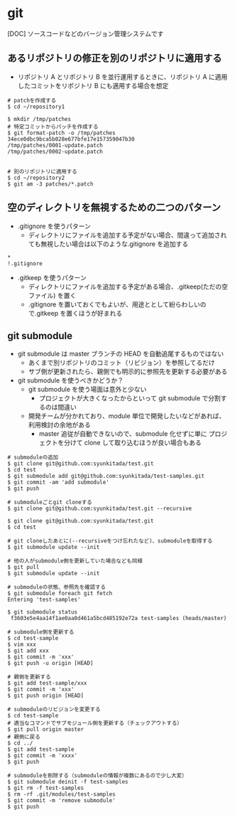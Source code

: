 # git

[DOC] ソースコードなどのバージョン管理システムです

## あるリポジトリの修正を別のリポジトリに適用する

- リポジトリ A とリポジトリ B を並行運用するときに、リポジトリ A に適用したコミットをリポジトリ B にも適用する場合を想定

```
# patchを作成する
$ cd ~/repository1

$ mkdir /tmp/patches
# 特定コミットからパッチを作成する
$ git format-patch -o /tmp/patches 34ece0dbc9bca5b028e677bfe17e157359047b30
/tmp/patches/0001-update.patch
/tmp/patches/0002-update.patch


# 別のリポジトリに適用する
$ cd ~/repository2
$ git am -3 patches/*.patch
```

## 空のディレクトリを無視するための二つのパターン

- .gitignore を使うパターン
  - ディレクトリにファイルを追加する予定がない場合、間違って追加されても無視したい場合は以下のような.gitignore を追加する

```
*
!.gitignore
```

- .gitkeep を使うパターン
  - ディレクトリにファイルを追加する予定がある場合、.gitkeep(ただの空ファイル) を置く
  - .gitignore を置いておくでもよいが、用途ととして紛らわしいので.gitkeep を置くほうが好まれる

## git submodule

- git submodule は master ブランチの HEAD を自動追尾するものではない
  - あくまで別リポジトリのコミット（リビジョン）を参照してるだけ
  - サブ側が更新されたら、親側でも明示的に参照先を更新する必要がある
- git submodule を使うべきかどうか？
  - git submodule を使う場面は意外と少ない
    - プロジェクトが大きくなったからといって git submodule で分割するのは間違い
  - 開発チームが分かれており、module 単位で開発したいなどがあれば、利用検討の余地がある
    - master 追従が自動できないので、submodule 化せずに単に プロジェクトを分けて clone して取り込むほうが良い場合もある

```
# submoduleの追加
$ git clone git@github.com:syunkitada/test.git
$ cd test
$ git submodule add git@github.com:syunkitada/test-samples.git
$ git commit -am 'add submodule'
$ git push
```

```
# submoduleごとgit cloneする
$ git clone git@github.com:syunkitada/test.git --recursive
```

```
$ git clone git@github.com:syunkitada/test.git
$ cd test

# git cloneしたあとに(--recursiveをつけ忘れたなど)、submoduleを取得する
$ git submodule update --init

# 他の人がsubmodule側を更新していた場合なども同様
$ git pull
$ git submodule update --init
```

```
# submoduleの状態、参照先を確認する
$ git submodule foreach git fetch
Entering 'test-samples'

$ git submodule status
 f3603e5e4aa14f1ae0aa0d461a5bcd485192e72a test-samples (heads/master)
```

```
# submodule側を更新する
$ cd test-sample
$ vim xxx
$ git add xxx
$ git commit -m 'xxx'
$ git push -u origin [HEAD]

# 親側を更新する
$ git add test-sample/xxx
$ git commit -m 'xxx'
$ git push origin [HEAD]
```

```
# submoduleのリビジョンを変更する
$ cd test-sample
# 適当なコマンドでサブモジュール側を更新する（チェックアウトする）
$ git pull origin master
# 親側に戻る
$ cd ../
$ git add test-sample
$ git commit -m 'xxxx'
$ git push
```

```
# submoduleを削除する（submoduleの情報が複数にあるので少し大変）
$ git submodule deinit -f test-samples
$ git rm -f test-samples
$ rm -rf .git/modules/test-samples
$ git commit -m 'remove submodule'
$ git push
```
